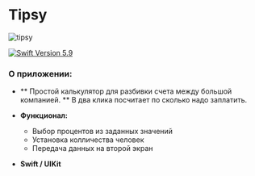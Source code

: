 # Tipsy

![tipsy](Images/1.png)

<p align="left"> 
<a href="https://swift.org">
<img src="https://img.shields.io/badge/Swift-5.9-mediumslateblue" alt="Swift Version 5.9" /></a>
</p>

### О приложении:

- ** Простой калькулятор для разбивки счета между большой компанией. ** В два клика посчитает по сколько надо заплатить.
- **Функционал:**
  - Выбор процентов из заданных значений
  - Установка колличества человек
  - Передача данных на второй экран

- **Swift / UIKit**
